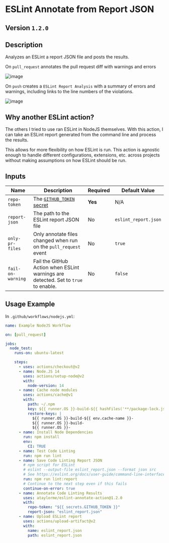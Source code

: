 # ESLint Annotate from Report JSON

## Version `1.2.0`

## Description

Analyzes an ESLint a report JSON file and posts the results.

On `pull_request` annotates the pull request diff with warnings and errors

![image](./assets/eslint-annotate-action-pr-error-example.png)

On `push` creates a `ESLint Report Analysis` with a summary of errors and warnings, including links to the line numbers of the violations.

![image](./assets/eslint-annotate-action-push-report-example.png)

## Why another ESLint action?

The others I tried to use ran ESLint in NodeJS themselves. With this action, I can take an ESLint report generated from the command line and process the results.

This allows for more flexibility on how ESLint is run. This action is agnostic enough to handle different configurations, extensions, etc. across projects without making assumptions on how ESLint should be run.

## Inputs

| Name | Description | Required | Default Value |
|---|---|---|---|
| `repo-token` | The [`GITHUB_TOKEN` secret](https://docs.github.com/en/actions/configuring-and-managing-workflows/authenticating-with-the-github_token#about-the-github_token-secret) | **Yes** | N/A |
| `report-json` | The path to the ESLint report JSON file | No | `eslint_report.json` |
| `only-pr-files` | Only annotate files changed when run on the `pull_request` event | No | `true` |
| `fail-on-warning` | Fail the GitHub Action when ESLint warnings are detected. Set to `true` to enable. | No | `false` |

## Usage Example

In `.github/workflows/nodejs.yml`:

```yml
name: Example NodeJS Workflow

on: [pull_request]

jobs:
  node_test:
    runs-on: ubuntu-latest

    steps:
      - uses: actions/checkout@v2
      - name: Node.JS 14
        uses: actions/setup-node@v2
        with:
          node-version: 14
      - name: Cache node modules
        uses: actions/cache@v1
        with:
          path: ~/.npm
          key: ${{ runner.OS }}-build-${{ hashFiles('**/package-lock.json') }}
          restore-keys: |
            ${{ runner.OS }}-build-${{ env.cache-name }}-
            ${{ runner.OS }}-build-
            ${{ runner.OS }}-
      - name: Install Node Dependencies
        run: npm install
        env:
          CI: TRUE
      - name: Test Code Linting
        run: npm run lint
      - name: Save Code Linting Report JSON
        # npm script for ESLint
        # eslint --output-file eslint_report.json --format json src
        # See https://eslint.org/docs/user-guide/command-line-interface#options
        run: npm run lint:report
        # Continue to the next step even if this fails
        continue-on-error: true
      - name: Annotate Code Linting Results
        uses: ataylorme/eslint-annotate-action@1.2.0
        with:
          repo-token: "${{ secrets.GITHUB_TOKEN }}"
          report-json: "eslint_report.json"
      - name: Upload ESLint report
        uses: actions/upload-artifact@v2
        with:
          name: eslint_report.json
          path: eslint_report.json
